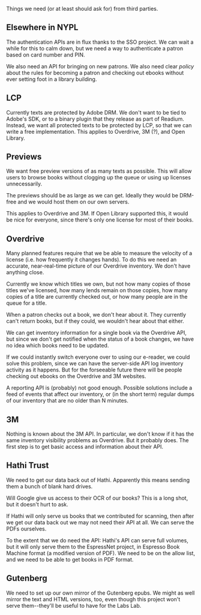Things we need (or at least should ask for) from third parties.

## Elsewhere in NYPL

The authentication APIs are in flux thanks to the SSO project. We can
wait a while for this to calm down, but we need a way to authenticate
a patron based on card number and PIN.

We also need an API for bringing on new patrons. We also need clear
_policy_ about the rules for becoming a patron and checking out ebooks
without ever setting foot in a library building.

## LCP

Currently texts are protected by Adobe DRM. We don't want to be tied
to Adobe's SDK, or to a binary plugin that they release as part of
Readium. Instead, we want all protected texts to be protected by LCP,
so that we can write a free implementation. This applies to Overdrive,
3M (?), and Open Library.

## Previews

We want free preview versions of as many texts as possible. This will
allow users to browse books without clogging up the queue or using up
licenses unnecessarily.

The previews should be as large as we can get. Ideally they would be
DRM-free and we would host them on our own servers.

This applies to Overdrive and 3M. If Open Library supported this, it
would be nice for everyone, since there's only one license for most of
their books.

## Overdrive

Many planned features require that we be able to measure the velocity
of a license (i.e. how frequently it changes hands). To do this we
need an accurate, near-real-time picture of our Overdrive
inventory. We don't have anything close.

Currently we know which titles we own, but not how many copies of
those titles we've licensed, how many lends remain on those copies,
how many copies of a title are currently checked out, or how many
people are in the queue for a title.

When a patron checks out a book, we don't hear about it. They
currently can't return books, but if they could, we wouldn't hear
about that either.

We can get inventory information for a single book via the Overdrive
API, but since we don't get notified when the status of a book
changes, we have no idea which books need to be updated.

If we could instantly switch everyone over to using our e-reader, we
could solve this problem, since we can have the server-side API log
inventory activity as it happens. But for the forseeable future there
will be people checking out ebooks on the Overdrive and 3M websites.

A reporting API is (probably) not good enough. Possible solutions
include a feed of events that affect our inventory, or (in the short
term) regular dumps of our inventory that are no older than N minutes.

## 3M

Nothing is known about the 3M API. In particular, we don't know if it
has the same inventory visibility problems as Overdrive. But it
probably does. The first step is to get basic access and information about their API.

## Hathi Trust

We need to get our data back out of Hathi. Apparently this means
sending them a bunch of blank hard drives.

Will Google give us access to their OCR of our books? This is a long
shot, but it doesn't hurt to ask.

If Hathi will only serve us books that we contributed for scanning,
then after we get our data back out we may not need their API at
all. We can serve the PDFs ourselves.

To the extent that we do need the API: Hathi's API can serve full
volumes, but it will only serve them to the EspressNet project, in
Espresso Book Machine format (a modified version of PDF). We need to
be on the allow list, and we need to be able to get books in PDF
format.

## Gutenberg

We need to set up our own mirror of the Gutenberg epubs. We might as
well mirror the text and HTML versions, too, even though this project
won't serve them--they'll be useful to have for the Labs Lab.